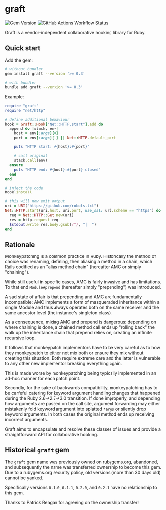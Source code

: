 # graft

![Gem Version](https://img.shields.io/gem/v/graft?style=for-the-badge&logo=rubygems)
![GitHub Actions Workflow Status](https://img.shields.io/github/actions/workflow/status/Datadog/graft-rb/test.yml?style=for-the-badge&logo=github)

Graft is a vendor-independent collaborative hooking library for Ruby.

## Quick start

Add the gem:

```bash
# without bundler
gem install graft --version '>= 0.3'

# with bundler
bundle add graft --version '>= 0.3'
```

Example:

```ruby
require "graft"
require "net/http"

# define additional behaviour
hook = Graft::Hook["Net::HTTP.start"].add do
  append do |stack, env|
    host = env[:args][0]
    port = env[:args][1] || Net::HTTP.default_port

    puts "HTTP start: #{host}:#{port}"

    # call original
    stack.call(env)
  ensure
    puts "HTTP end: #{host}:#{port} closed"
  end
end

# inject the code
hook.install

# this will now emit output
uri = URI("https://github.com/robots.txt")
Net::HTTP.start(uri.host, uri.port, use_ssl: uri.scheme == "https") do |http|
  req = Net::HTTP::Get.new(uri)
  res = http.request req
  $stdout.write res.body.gsub(/^/, "|  ")
end
```


## Rationale

Monkeypatching is a common practice in Ruby. Historically the method of choice
was renaming, defining, then aliasing a method in a chain, which Rails codified
as an "alias method chain" (hereafter AMC or simply "chaining").

While still useful in specific cases, AMC is fairly invasive and has
limitations. To that end `Module#prepend` (hereafter simply "prepending") was introduced.

A sad state of affair is that prepending and AMC are fundamentally
incompatible: AMC implements a form of masqueraded inheritance within a single
Module and thus always operates both on the same receiver and the same
ancestor level (the instance's singleton class).

As a consequence, mixing AMC and prepend is dangerous: depending on where
chaining is done, a chained method call ends up "rolling back" the walk up the
inheritance chain that prepend relies on, creating an infinite recursive loop.

It follows that monkeypatch implementors have to be very careful as to how they
monkeypatch to either not mix both or ensure they mix without creating this
situation. Both require extreme care and the latter is vulnerable to any
other new implementor breaking everything again.

This is made worse by monkeypatching being typically implemented in an ad-hoc
manner for each patch point.

Secondly, for the sake of backwards compatibility, monkeypatching has to be
carfeful catering for keyword argument handling changes that happened during
the Ruby 2.6->2.7->3.0 transition. If done improperly, and depending how
arguments are passed on the call site, argument forwarding may either mistakenly fold
keyword argument into splatted `*args` or silently drop keyword arguments. In
both cases the original method ends up receiving incorrect arguments.

Graft aims to encapsulate and resolve these classes of issues and provide a
straightforward API for collaborative hooking.

## Historical `graft` gem

The `graft` gem name was previously owned on rubygems.org, abandoned, and
subsequently the name was transferred ownership to become this gem. Due to a
rubygems.org security policy, old versions (more than 30 days old) cannot be
yanked.

Specifically versions `0.1.0`, `0.1.1`, `0.2.0`, and `0.2.1` have no
relationship to this gem.

Thanks to Patrick Reagan for agreeing on the ownership transfer!
